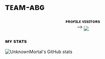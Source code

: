 # ᴛᴇᴀᴍ-ᴀʙɢ


<p align="center">
    <b>ᴘʀᴏғɪʟᴇ ᴠɪsɪᴛᴏʀs</b><br>
 -->    <img align="middle" src="https://profile-counter.glitch.me/TEAM-ABG/count.svg" />
</p>

### ᴍʏ sᴛᴀᴛs
![UnknownMortal's GitHub stats](https://github-readme-stats.vercel.app/api?username=TEAM-ABG&show_icons=true&theme=radical)

